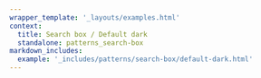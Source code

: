 ```yaml
---
wrapper_template: '_layouts/examples.html'
context:
  title: Search box / Default dark
  standalone: patterns_search-box
markdown_includes:
  example: '_includes/patterns/search-box/default-dark.html'
---
```

